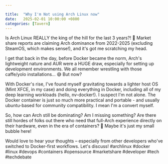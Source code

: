 ```yaml
---

title:  "Why I'm Not using Arch Linux now"
date:   2025-02-01 10:00:00 +0800
categories: [Tavern]
---
```



Is Arch Linux REALLY the king of the hill for the last 3 years?! 🤔 Market share reports are claiming Arch dominance from 2022-2025 (excluding SteamOS, which makes sense!), and it's got me scratching my head.

I get that back in the day, before Docker became the norm, Arch's lightweight nature and AUR were a HUGE draw, especially for setting up development environments. We all remember wrestling with those caffe/yolo installations... 😅 But now?

With Docker's rise, I've found myself gravitating towards a lighter host OS (Mint XFCE, in my case) and doing everything in Docker, including all of my deep learning workloads (hello, nv-docker!). I suspect I'm not alone. The Docker container is just so much more practical and portable - and usually ubuntu-based for community compatibility. I mean I'm a convert myself.

So, how can Arch still be dominating? Am I missing something? Are there still hordes of folks out there who need that full-Arch experience directly on their hardware, even in the era of containers? 🧐 Maybe it's just my small bubble here!

Would love to hear your thoughts – especially from other developers who've switched to Docker-first workflows. Let's discuss! #archlinux #docker #linux #devops #containers #opensource #marketshare #developer #tech #techdebate
